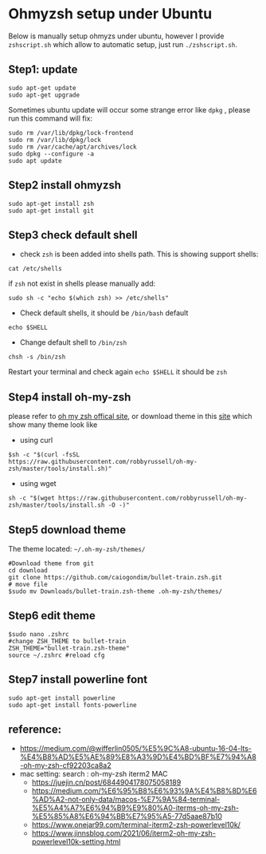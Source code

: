 # Ohmyzsh setup under Ubuntu

Below is manually setup ohmyzs under ubuntu, however I provide `zshscript.sh` which allow to automatic setup, just run `./zshscript.sh`. 

## Step1: update
```
sudo apt-get update
sudo apt-get upgrade
```
Sometimes ubuntu update will occur some strange error like `dpkg` , please run this command will fix: 
```
sudo rm /var/lib/dpkg/lock-frontend
sudo rm /var/lib/dpkg/lock
sudo rm /var/cache/apt/archives/lock
sudo dpkg --configure -a
sudo apt update
```

## Step2 install ohmyzsh

```
sudo apt-get install zsh
sudo apt-get install git
```

## Step3 check default shell
- check `zsh` is been added into shells path. This is showing support shells:
```
cat /etc/shells
```
if `zsh` not exist in shells please manually add:
```
sudo sh -c "echo $(which zsh) >> /etc/shells"
```

- Check default shells, it should be `/bin/bash` default
```
echo $SHELL 
```

- Change default shell to `/bin/zsh`
```
chsh -s /bin/zsh
```
Restart your terminal and check again `echo $SHELL` it should be `zsh`

## Step4 install oh-my-zsh
please refer to [oh my zsh offical site](#https://ohmyz.sh/), or download theme in this [site](#https://github.com/ohmyzsh/ohmyzsh/wiki/Themes) which show many theme look like

- using curl
```
$sh -c "$(curl -fsSL https://raw.githubusercontent.com/robbyrussell/oh-my-zsh/master/tools/install.sh)"
```

- using wget
```
sh -c "$(wget https://raw.githubusercontent.com/robbyrussell/oh-my-zsh/master/tools/install.sh -O -)"
```

## Step5 download theme

The theme located: `~/.oh-my-zsh/themes/`

```
#Download theme from git
cd download 
git clone https://github.com/caiogondim/bullet-train.zsh.git
# move file
$sudo mv Downloads/bullet-train.zsh-theme .oh-my-zsh/themes/
```

## Step6 edit theme
```
$sudo nano .zshrc
#change ZSH_THEME to bullet-train
ZSH_THEME="bullet-train.zsh-theme"
source ~/.zshrc #reload cfg
```

## Step7 install powerline font
```
sudo apt-get install powerline
sudo apt-get install fonts-powerline
```

## reference: 
- https://medium.com/@wifferlin0505/%E5%9C%A8-ubuntu-16-04-lts-%E4%B8%AD%E5%AE%89%E8%A3%9D%E4%BD%BF%E7%94%A8-oh-my-zsh-cf92203ca8a2
- mac setting: search : oh-my-zsh iterm2 MAC
	- https://juejin.cn/post/6844904178075058189
	- https://medium.com/%E6%95%B8%E6%93%9A%E4%B8%8D%E6%AD%A2-not-only-data/macos-%E7%9A%84-terminal-%E5%A4%A7%E6%94%B9%E9%80%A0-iterms-oh-my-zsh-%E5%85%A8%E6%94%BB%E7%95%A5-77d5aae87b10
	- https://www.onejar99.com/terminal-iterm2-zsh-powerlevel10k/
	- https://www.jinnsblog.com/2021/06/iterm2-oh-my-zsh-powerlevel10k-setting.html